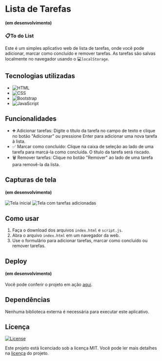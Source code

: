 # Lista de Tarefas 
#### (em desenvolvimento)

### 📋To do List

Este é um simples aplicativo web de lista de tarefas, onde você pode adicionar, marcar como concluído e remover tarefas. As tarefas são salvas localmente no navegador usando o 💻`localStorage`.

## Tecnologias utilizadas

- ![HTML](https://img.shields.io/badge/HTML-5-orange)
- ![CSS](https://img.shields.io/badge/CSS-3-blue)
- ![Bootstrap](https://img.shields.io/badge/Bootstrap-5-purple)
- ![JavaScript](https://img.shields.io/badge/JavaScript-ES6-yellow)

## Funcionalidades

- ➕ Adicionar tarefas: Digite o título da tarefa no campo de texto e clique no botão "Adicionar" ou pressione Enter para adicionar uma nova tarefa à lista.
- ✅ Marcar como concluído: Clique na caixa de seleção ao lado de uma tarefa para marcá-la como concluída. O título da tarefa será riscado.
- 🗑️ Remover tarefas: Clique no botão "Remover" ao lado de uma tarefa para removê-la da lista.

## Capturas de tela 
#### (em desenvolvimento)

![Tela inicial](screenshot1.png)
![Tela com tarefas adicionadas](screenshot2.png)

## Como usar

1. Faça o download dos arquivos `index.html` e `script.js`.
2. Abra o arquivo `index.html` em um navegador da web.
3. Use o formulário para adicionar tarefas, marcar como concluído ou remover tarefas.

## Deploy 
#### (em desenvolvimento)

Você pode conferir o projeto em ação [aqui](https://seu-link-deploy).

## Dependências

Nenhuma biblioteca externa é necessária para executar este aplicativo.

## Licença
[![License](https://img.shields.io/badge/License-MIT-blue.svg)](LICENSE)

Este projeto está licenciado sob a licença MIT. Você pode ler mais detalhes na [licença](LICENSE) do projeto.